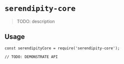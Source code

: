 # `serendipity-core`

> TODO: description

## Usage

```plain
const serendipityCore = require('serendipity-core');

// TODO: DEMONSTRATE API
```

